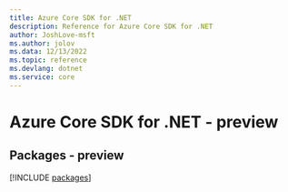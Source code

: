 ```yaml
---
title: Azure Core SDK for .NET
description: Reference for Azure Core SDK for .NET
author: JoshLove-msft
ms.author: jolov
ms.data: 12/13/2022
ms.topic: reference
ms.devlang: dotnet
ms.service: core
---
```

# Azure Core SDK for .NET - preview
## Packages - preview
[!INCLUDE [packages](core-index.md)]